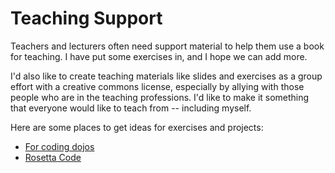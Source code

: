 Teaching Support
================

Teachers and lecturers often need support material to help them use a
book for teaching. I have put some exercises in, and I hope we can add
more.

I'd also like to create teaching materials like slides and exercises as
a group effort with a creative commons license, especially by allying
with those people who are in the teaching professions. I'd like to make
it something that everyone would like to teach from -- including myself.

Here are some places to get ideas for exercises and projects:

- [For coding dojos](http://www.dtsato.com/blog/2008/10/21/source-of-problems-for-your-coding-dojo/)
- [Rosetta Code](http://www.rosettacode.org/wiki/Category:Python)

